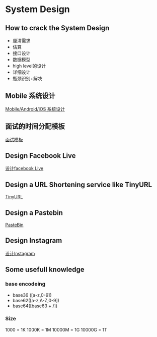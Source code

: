 # System Design
## How to crack the System Design 
* 厘清需求
* 估算
* 接口设计
* 数据模型
* high level的设计
* 详细设计
* 瓶颈识别+解决

## Mobile 系统设计
[Mobile/Android/iOS 系统设计](./mobileSystemDesign.md)
## 面试的时间分配模板
[面试模板](./SystemDesignInterviewTemplate.md)

## Design Facebook Live
[设计facebook Live](./facebookLive.md)
## Design a URL Shortening service like TinyURL
[TinyURL](./tinyURL.md)
## Design a Pastebin
[PasteBin](./designPasteBin.md)

## Design Instagram
[设计Instagram](./designInstagram.md)
## Some usefull knowledge
### base encodeing

* base36 ([a-z,0-9])
* base62([a-z,A-Z,0-9])
* base64([base63 + /])

### Size
1000 = 1K
1000K = 1M
10000M = 1G
10000G = 1T
